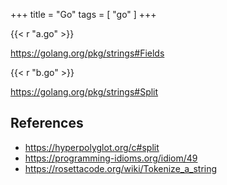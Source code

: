 +++
title = "Go"
tags = [ "go" ]
+++

{{< r "a.go" >}}

<https://golang.org/pkg/strings#Fields>

{{< r "b.go" >}}

<https://golang.org/pkg/strings#Split>

## References

- <https://hyperpolyglot.org/c#split>
- <https://programming-idioms.org/idiom/49>
- <https://rosettacode.org/wiki/Tokenize_a_string>
